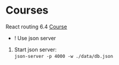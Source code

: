 # Courses

React routing 6.4 [Course](https://www.youtube.com/playlist?list=PL4cUxeGkcC9iVKmtNuCeIswnQ97in2GGf)

- ! Use json server

1. Start json server:  
   `json-server -p 4000 -w ./data/db.json`
